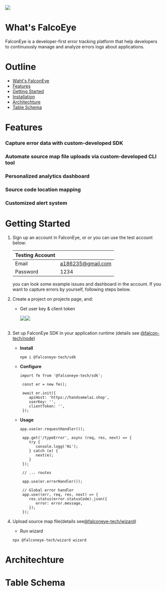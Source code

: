 ![](https://github.com/Chen-Yuan-Lai/FalconEye/assets/108986288/1962fb41-8ae1-43a1-b303-c667e407a345)

# What's FalcoEye

FalconEye is a developer-first error tracking platform that help developers to continuously manage and analyze errors logs about applications.

# Outline

- [Waht's FalconEye]()
- [Features]()
- [Getting Started]()
- [Installation]()
- [Architechture]()
- [Table Schema]()

# Features

### **Capture error data with custom-developed SDK**

### **Automate source map file uploads via custom-developed CLI tool**

### **Personalized analytics dashboard**

### **Source code location mapping**

### **Customized alert system**

# Getting Started

1. Sign up an account in FalconEye, or or you can use the test account below:

   | Testing Account |                   |
   | :-------------- | :---------------- |
   | Email           | a186235@gmail.com |
   | Password        | 1234              |

   you can look some example issues and dashboard in the account. If you want to capture errors by yourself, following steps below.

2. Create a project on projects page, and:

   - Get user key & client token

      <div align="center">
         <div style="display: flex;">
            <img src="https://github.com/Chen-Yuan-Lai/FalconEye/assets/108986288/c781c372-b84a-49e5-9d50-72b95e5e9d95" style="vertical-align: top;" />
            <img src="https://github.com/Chen-Yuan-Lai/FalconEye/assets/108986288/ec87fc23-a7ed-47f5-bc57-5dac861528c7" />
         </div>
      </div>
   <br/>

3. Set up FalconEye SDK in your application runtime (details see [@falcon-tech/node](https://www.npmjs.com/package/@falconeye-tech/sdk))

   - **Install**
     ```
     npm i @falconeye-tech/sdk
     ```
   - **Configure**

     ```
     import fe from '@falconeye-tech/sdk';

      const er = new fe();

      await er.init({
         apiHost: 'https://handsomelai.shop',
         userKey: '',
         clientToken: '',
      });

     ```

   - **Usage**

     ```
     app.use(er.requestHandler());

      app.get('/typeError', async (req, res, next) => {
         try {
            console.logg('Hi');
         } catch (e) {
            next(e);
         }
      });

      // ... routes

      app.use(er.errorHandler());

      // Global error handler
      app.use((err, req, res, next) => {
         res.status(error.statusCode).json({
            error: error.message,
         });
      });
     ```

4. Upload source map file(details see[@falconeye-tech/wizard](https://www.npmjs.com/package/@falconeye-tech/wizard))
   - Run wizard
   ```
   npx @falconeye-tech/wizard wizard
   ```

# Architechture

# Table Schema
